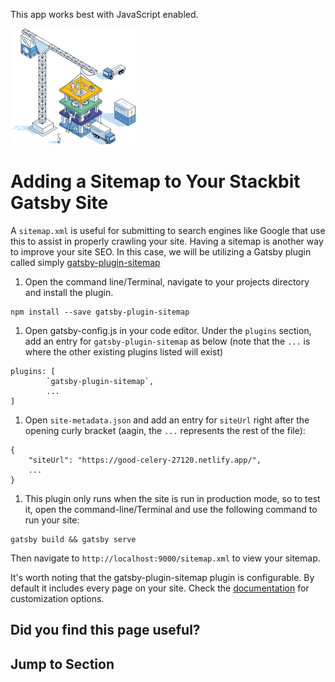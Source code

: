 This app works best with JavaScript enabled.



























![Stackbit](/docs/images/stackbit-crane-sm.png)

Adding a Sitemap to Your Stackbit Gatsby Site
=============================================

A `sitemap.xml` is useful for submitting to search engines like Google that use this to assist in properly crawling your site. Having a sitemap is another way to improve your site SEO. In this case, we will be utilizing a Gatsby plugin called simply [gatsby-plugin-sitemap](https://www.gatsbyjs.org/packages/gatsby-plugin-sitemap/)

1.  Open the command line/Terminal, navigate to your projects directory and install the plugin.

<!-- -->

    npm install --save gatsby-plugin-sitemap

1.  Open gatsby-config.js in your code editor. Under the `plugins` section, add an entry for `gatsby-plugin-sitemap` as below (note that the `...` is where the other existing plugins listed will exist)

<!-- -->

    plugins: [
            `gatsby-plugin-sitemap`,
            ...
    ]

1.  Open `site-metadata.json` and add an entry for `siteUrl` right after the opening curly bracket (aagin, the `...` represents the rest of the file):

<!-- -->

    {
        "siteUrl": "https://good-celery-27120.netlify.app/",
        ...
    }

1.  This plugin only runs when the site is run in production mode, so to test it, open the command-line/Terminal and use the following command to run your site:

<!-- -->

    gatsby build && gatsby serve

Then navigate to `http://localhost:9000/sitemap.xml` to view your sitemap.

It's worth noting that the gatsby-plugin-sitemap plugin is configurable. By default it includes every page on your site. Check the [documentation](https://www.gatsbyjs.org/packages/gatsby-plugin-sitemap/) for customization options.

Did you find this page useful?
------------------------------





Jump to Section
---------------











